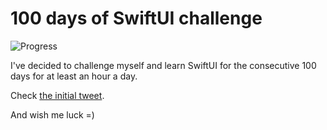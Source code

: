 # 100 days of SwiftUI challenge

![Progress](https://progress-bar.dev/51/?title=58h%2036m%20)


I've decided to challenge myself and learn SwiftUI for the consecutive 100 days for at least an hour a day.

Check [the initial tweet](https://twitter.com/ck3g/status/1188362654324318208).

And wish me luck =)

